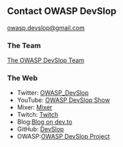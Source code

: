 ## Contact OWASP DevSlop

[owasp.devslop@gmail.com](mailto:owasp.devslop@gmail.com)

### The Team

[The OWASP DevSlop Team](team.md)

### The Web

* Twitter: [OWASP_DevSlop](https://twitter.com/Owasp_DevSlop)
* YouTube: [OWASP DevSlop Show](https://aka.ms/DevSlopShow)
* Mixer: [Mixer](https://aka.ms/DevSlop-Mixer)
* Twitch: [Twitch](https://aka.ms/DevSlopTwitch)
* Blog:[Blog on dev.to](https://dev.to/DevSlop/)
* GitHub: [DevSlop](https://github.com/DevSlop)
* OWASP:[OWASP DevSlop Project](https://www.owasp.org/index.php/OWASP_DevSlop_Project)



